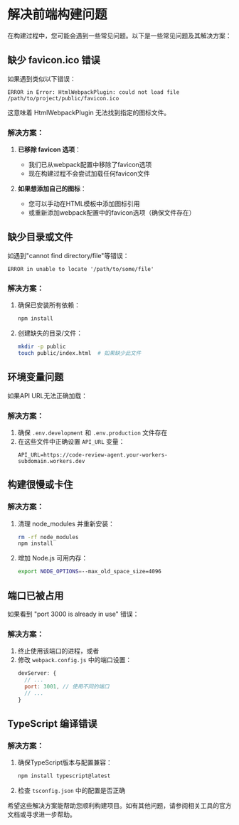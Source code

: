 # 解决前端构建问题

在构建过程中，您可能会遇到一些常见问题。以下是一些常见问题及其解决方案：

## 缺少 favicon.ico 错误

如果遇到类似以下错误：

```
ERROR in Error: HtmlWebpackPlugin: could not load file /path/to/project/public/favicon.ico
```

这意味着 HtmlWebpackPlugin 无法找到指定的图标文件。

### 解决方案：

1. **已移除 favicon 选项**：
   - 我们已从webpack配置中移除了favicon选项
   - 现在构建过程不会尝试加载任何favicon文件

2. **如果想添加自己的图标**：
   - 您可以手动在HTML模板中添加图标引用
   - 或重新添加webpack配置中的favicon选项（确保文件存在）

## 缺少目录或文件

如遇到"cannot find directory/file"等错误：

```
ERROR in unable to locate '/path/to/some/file'
```

### 解决方案：

1. 确保已安装所有依赖：
   ```bash
   npm install
   ```

2. 创建缺失的目录/文件：
   ```bash
   mkdir -p public
   touch public/index.html  # 如果缺少此文件
   ```

## 环境变量问题

如果API URL无法正确加载：

### 解决方案：

1. 确保 `.env.development` 和 `.env.production` 文件存在
2. 在这些文件中正确设置 `API_URL` 变量：
   ```
   API_URL=https://code-review-agent.your-workers-subdomain.workers.dev
   ```

## 构建很慢或卡住

### 解决方案：

1. 清理 node_modules 并重新安装：
   ```bash
   rm -rf node_modules
   npm install
   ```

2. 增加 Node.js 可用内存：
   ```bash
   export NODE_OPTIONS=--max_old_space_size=4096
   ```

## 端口已被占用

如果看到 "port 3000 is already in use" 错误：

### 解决方案：

1. 终止使用该端口的进程，或者
2. 修改 `webpack.config.js` 中的端口设置：
   ```javascript
   devServer: {
     // ...
     port: 3001, // 使用不同的端口
     // ...
   }
   ```

## TypeScript 编译错误

### 解决方案：

1. 确保TypeScript版本与配置兼容：
   ```bash
   npm install typescript@latest
   ```

2. 检查 `tsconfig.json` 中的配置是否正确

希望这些解决方案能帮助您顺利构建项目。如有其他问题，请参阅相关工具的官方文档或寻求进一步帮助。
